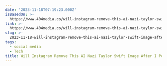 ```yaml
---
date: '2023-11-18T07:19:23.000Z'
isBasedOn: >-
  https://www.404media.co/will-instagram-remove-this-ai-nazi-taylor-swift-image-after-i-post-this-article/
link: >-
  https://www.404media.co/will-instagram-remove-this-ai-nazi-taylor-swift-image-after-i-post-this-article/
slug: >-
  2023-11-18-will-instagram-remove-this-ai-nazi-taylor-swift-image-after-i-post-this-art
tags:
  - social media
  - Tech
title: Will Instagram Remove This AI Nazi Taylor Swift Image After I Post This Art
---
```


